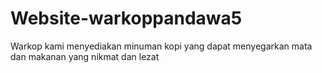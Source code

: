 # Website-warkoppandawa5
Warkop kami menyediakan minuman kopi yang dapat menyegarkan mata dan makanan yang nikmat dan lezat 
